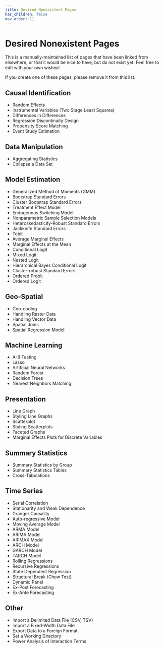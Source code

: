 ```yaml
---
title: Desired Nonexistent Pages
has_children: false
nav_order: 11
---
```


# Desired Nonexistent Pages

This is a manually-maintained list of pages that have been linked from elsewhere, or that it would be nice to have, but do not exist yet. Feel free to edit with your own wishes!

If you create one of these pages, please remove it from this list.

## Causal Identification

* Random Effects
* Instrumental Variables (Two Stage Least Squares)
* Differences in Differences
* Regression Discontinuity Design
* Propensity Score Matching
* Event Study Estimation

## Data Manipulation

* Aggregating Statistics
* Collapse a Data Set

## Model Estimation

* Generalized Method of Moments (GMM)
* Bootstrap Standard Errors
* Cluster Bootstrap Standard Errors
* Treatment Effect Model
* Endogenous Switching Model
* Nonparametric Sample Selection Models
* Heteroskedasticity-Robust Standard Errors
* Jackknife Standard Errors
* Tobit
* Average Marginal Effects
* Marginal Effects at the Mean
* Conditional Logit
* Mixed Logit
* Nested Logit
* Hierarchical Bayes Conditional Logit
* Cluster-robust Standard Errors
* Ordered Probit
* Ordered Logit

## Geo-Spatial

* Geo-coding
* Handling Raster Data
* Handling Vector Data
* Spatial Joins
* Spatial Regression Model


## Machine Learning 

* A-B Testing
* Lasso
* Artificial Neural Networks
* Random Forest
* Decision Trees
* Nearest Neighbors Matching

## Presentation

* Line Graph
* Styling Line Graphs
* Scatterplot
* Styling Scatterplots
* Faceted Graphs
* Marginal Effects Plots for Discrete Variables

## Summary Statistics

* Summary Statistics by Group
* Summary Statistics Tables
* Cross-Tabulations

## Time Series

* Serial Correlation
* Stationarity and Weak Dependence
* Granger Causality
* Auto-regressive Model
* Moving Average Model
* ARMA Model 
* ARIMA Model 
* ARIMAX Model
* ARCH Model
* GARCH Model
* TARCH Model
* Rolling Regressions
* Recursive Regressions
* State Dependent Regression
* Structural Break (Chow Test)
* Dynamic Panel
* Ex-Post Forecasting
* Ex-Ante Forecasting

## Other

* Import a Delimited Data File (CSV, TSV)
* Import a Fixed-Width Data File
* Export Data to a Foreign Format
* Set a Working Directory
* Power Analysis of Interaction Terms
